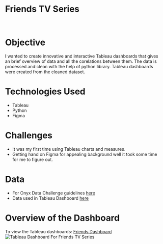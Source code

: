 
# Friends TV Series
<br>

# Objective
I wanted to create innovative and interactive Tableau dashboards that gives an brief overview of data and all the corelations between them.
The data is processed and clean with the help of python library. 
Tableau dashboards were created from the cleaned dataset.

# Technologies Used
* Tableau
* Python
* Figma

# Challenges
* It was my first time using Tableau charts and measures.
* Getting hand on Figma for appealing background well it took some time for me to figure out.

# Data 
* For Onyx Data Challenge guidelines [here](https://onyxdata.co.uk/january-2022/)
* Data used in Tableau Dashboard [here]()

# Overview of the Dashboard
To view the Tableau dashboards: [Friends Dashboard](https://public.tableau.com/app/profile/kashish.rastogi/viz/FRIENDS_16420161201210/FRIENDS_DASHBOARD)
![Tableau Dashboard For Friends TV Series](https://i.imgur.com/ncqPj1O.png)
